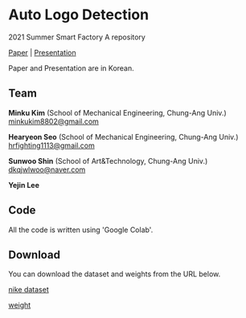# Auto Logo Detection
2021 Summer Smart Factory A repository

[Paper](https://drive.google.com/file/d/1aw1VnPOGthQUWqi9VcpJqfNs_-ZGd2i2/view?usp=sharing) | [Presentation](https://www.youtube.com/watch?v=spsEE3XdDmI)

Paper and Presentation are in Korean.

## Team

**Minku Kim** (School of Mechanical Engineering, Chung-Ang Univ.)
minkukim8802@gmail.com

**Hearyeon Seo** (School of Mechanical Engineering, Chung-Ang Univ.)
hrfighting1113@gmail.com

**Sunwoo Shin** (School of Art&Technology, Chung-Ang Univ.)
dkqjwlwoo@naver.com

**Yejin Lee**

## Code
All the code is written using 'Google Colab'.

## Download

You can download the dataset and weights from the URL below.

[nike dataset](https://drive.google.com/file/d/1fALbbxE9ahd_04zfzHDkX_IJAYJWJgVb/view?usp=sharing)

[weight](https://drive.google.com/file/d/1c8Ek69B6JGhua5cNDyHShpWra4CXtA41/view?usp=sharing)
